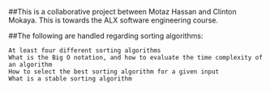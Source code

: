 ##This is a collaborative project between Motaz Hassan and Clinton Mokaya. This is towards the ALX software engineering course.

##The following are handled regarding sorting algorithms:

	At least four different sorting algorithms
	What is the Big O notation, and how to evaluate the time complexity of an algorithm
	How to select the best sorting algorithm for a given input
	What is a stable sorting algorithm
